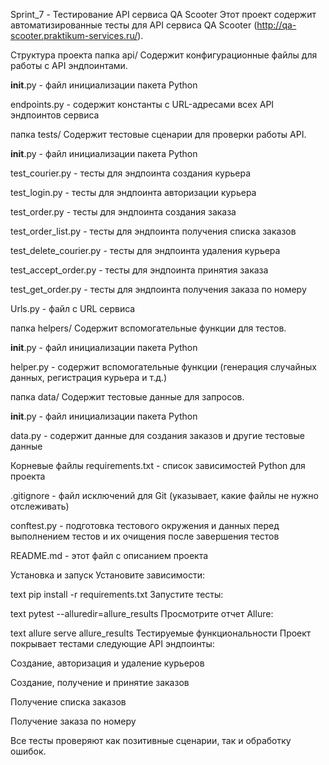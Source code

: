 Sprint_7 - Тестирование API сервиса QA Scooter
Этот проект содержит автоматизированные тесты для API сервиса QA Scooter (http://qa-scooter.praktikum-services.ru/).

Структура проекта
папка api/
Содержит конфигурационные файлы для работы с API эндпоинтами.

__init__.py - файл инициализации пакета Python

endpoints.py - содержит константы с URL-адресами всех API эндпоинтов сервиса

папка tests/
Содержит тестовые сценарии для проверки работы API.

__init__.py - файл инициализации пакета Python

test_courier.py - тесты для эндпоинта создания курьера

test_login.py - тесты для эндпоинта авторизации курьера

test_order.py - тесты для эндпоинта создания заказа

test_order_list.py - тесты для эндпоинта получения списка заказов

test_delete_courier.py - тесты для эндпоинта удаления курьера

test_accept_order.py - тесты для эндпоинта принятия заказа

test_get_order.py - тесты для эндпоинта получения заказа по номеру

Urls.py - файл с URL сервиса

папка helpers/
Содержит вспомогательные функции для тестов.

__init__.py - файл инициализации пакета Python

helper.py - содержит вспомогательные функции (генерация случайных данных, регистрация курьера и т.д.)

папка data/
Содержит тестовые данные для запросов.

__init__.py - файл инициализации пакета Python

data.py - содержит данные для создания заказов и другие тестовые данные

Корневые файлы
requirements.txt - список зависимостей Python для проекта

.gitignore - файл исключений для Git (указывает, какие файлы не нужно отслеживать)

conftest.py - подготовка тестового окружения и данных перед выполнением тестов и их очищения после завершения тестов

README.md - этот файл с описанием проекта

Установка и запуск
Установите зависимости:

text
pip install -r requirements.txt
Запустите тесты:

text
pytest --alluredir=allure_results
Просмотрите отчет Allure:

text
allure serve allure_results
Тестируемые функциональности
Проект покрывает тестами следующие API эндпоинты:

Создание, авторизация и удаление курьеров

Создание, получение и принятие заказов

Получение списка заказов

Получение заказа по номеру

Все тесты проверяют как позитивные сценарии, так и обработку ошибок.